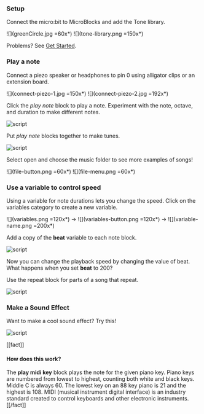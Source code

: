 ### Setup

Connect the micro:bit to MicroBlocks and add the Tone library.

![](greenCircle.jpg =60x*) ![](tone-library.png =150x*)

Problems? See [Get Started](https://microblocks.fun/get-started).

### Play a note

Connect a piezo speaker or headphones to pin 0 using alligator clips or an extension board.

![](connect-piezo-1.jpg =150x*) ![](connect-piezo-2.jpg =192x*)

Click the *play note* block to play a note. Experiment with the note, octave, and duration to make different notes.

![script](play-c.png)

Put *play note* blocks together to make tunes.

![script](play-cdec.png)

Select open and choose the music folder to see more examples of songs!

![](file-button.png =60x*) ![](file-menu.png =60x*)

### Use a variable to control speed

Using a variable for note durations lets you change the speed.
Click on the variables category to create a new variable.

![](variables.png =120x*) -> ![](variables-button.png =120x*) -> ![](variable-name.png =200x*)

Add a copy of the **beat** variable to each note block.

![script](use-beat-variable.png)

Now you can change the playback speed by changing the value of beat.
What happens when you set **beat** to 200?

Use the repeat block for parts of a song that repeat.

![script](play-song.png)

### Make a Sound Effect

Want to make a cool sound effect? Try this!

![script](sound-effect.png)

[[fact]]
#### How does this work?
The **play midi key** block plays the note for the given piano key.
Piano keys are numbered from lowest to highest, counting both white and black keys.
Middle C is always 60. The lowest key on an 88 key piano is 21 and the highest is 108.
MIDI (musical instrument digital interface) is an industry standard created to
control keyboards and other electronic instruments.
[[/fact]]
